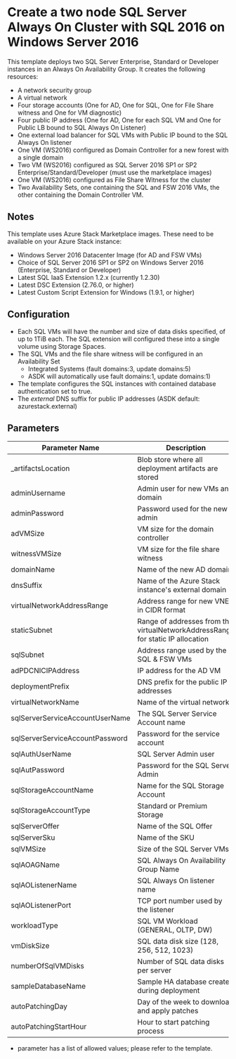 # Create a two node SQL Server Always On Cluster with SQL 2016 on Windows Server 2016

This template deploys two SQL Server Enterprise, Standard or Developer instances in an Always On Availability Group. It creates the following resources:

* A network security group
* A virtual network
* Four storage accounts (One for AD, One for SQL, One for File Share witness and One for VM diagnostic)
* Four public IP address (One for AD, One for each SQL VM and One for Public LB bound to SQL Always On Listener)
* One external load balancer for SQL VMs with Public IP bound to the SQL Always On listener
* One VM (WS2016) configured as Domain Controller for a new forest with a single domain
* Two VM (WS2016) configured as SQL Server 2016 SP1 or SP2 Enterprise/Standard/Developer (must use the marketplace images)
* One VM (WS2016) configured as File Share Witness for the cluster
* Two Availability Sets, one containing the SQL and FSW 2016 VMs, the other containing the Domain Controller VM.

## Notes

This template uses Azure Stack Marketplace images. These need to be available on your Azure Stack instance:

* Windows Server 2016 Datacenter Image (for AD and FSW VMs)
* Choice of SQL Server 2016 SP1 or SP2 on Windows Server 2016 (Enterprise, Standard or Developer)
* Latest SQL IaaS Extension 1.2.x (currently 1.2.30)
* Latest DSC Extension (2.76.0, or higher)
* Latest Custom Script Extension for Windows (1.9.1, or higher)

## Configuration

* Each SQL VMs will have the number and size of data disks specified, of up to 1TiB each. The SQL extension will configured these into a single volume using Storage Spaces.
* The SQL VMs and the file share witness will be configured in an Availability Set
  * Integrated Systems (fault domains:3, update domains:5)
  * ASDK will automatically use fault domains:1, update domains:1)
* The template configures the SQL instances with contained database authentication set to true.
* The *external* DNS suffix for public IP addresses (ASDK default: azurestack.external)

## Parameters

| Parameter Name | Description | Type | Default Value
| --- | --- | --- | ---
| _artifactsLocation | Blob store where all deployment artifacts are stored | string |  https://raw.githubusercontent.com/Azure/AzureStack-QuickStart-Templates/master/sql-2016-alwayson
| adminUsername | Admin user for new VMs and domain | string | localadmin 
| adminPassword | Password used for the new admin | securestring | (must be specified)
| adVMSize | VM size for the domain controller | string* | Standard_D2_v2
| witnessVMSize | VM size for the file share witness | string* | Standard_D1_v2
| domainName | Name of the new AD domain | string | fabrikam.local
| dnsSuffix | Name of the Azure Stack instance's external domain | string |
| virtualNetworkAddressRange | Address range for new VNET in CIDR format  | string | 10.0.0.0/16
| staticSubnet | Range of addresses from the virtualNetworkAddressRange for static IP allocation | string | 10.0.0.0/24
| sqlSubnet | Address range used by the SQL & FSW VMs | string | 10.0.1.0/26
| adPDCNICIPAddress | IP address for the AD VM | string | 10.0.0.250
| deploymentPrefix | DNS prefix for the public IP addresses | string | aodns
| virtualNetworkName | Name of the virtual network | string | sqlhaVNET
| sqlServerServiceAccountUserName | The SQL Server Service Account name | string | sqlservice
| sqlServerServiceAccountPassword | Password for the service account | secure string |
| sqlAuthUserName | SQL Server Admin user | string | sqlsa
| sqlAutPassword | Password for the SQL Server Admin | secure string |
| sqlStorageAccountName | Name for the SQL Storage Account | string | derived from resource group name
| sqlStorageAccountType | Standard or Premium Storage | string | Premium_LRS
| sqlServerOffer | Name of the SQL Offer | string* | SQL2016SP2-WS2016
| sqlServerSku | Name of the SKU | string* | Enterprise
| sqlVMSize | Size of the SQL Server VMs | string * | Standard_DS2_v2
| sqlAOAGName | SQL Always On Availability Group Name | string | sqlaa-ag
| sqlAOListenerName | SQL Always On listener name | string | derived from the resource group name
| sqlAOListenerPort | TCP port number used by the listener | string | 1433
| workloadType | SQL VM Workload (GENERAL, OLTP, DW) | string* | GENERAL
| vmDiskSize | SQL data disk size (128, 256, 512, 1023) | string | 128
| numberOfSqlVMDisks | Number of SQL data disks per server | int | 2
| sampleDatabaseName | Sample HA database created during deployment | string | AutoHa-sample
| autoPatchingDay | Day of the week to download and apply patches | string* | Sunday
| autoPatchingStartHour | Hour to start patching process | string* | 2

* parameter has a list of allowed values; please refer to the template.